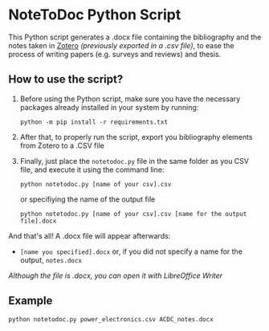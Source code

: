 # NoteToDoc Python Script
This Python script generates a .docx file containing the bibliography and the notes taken in [Zotero](https://www.zotero.org/) *(previously exported in a .csv file)*, to ease the process of writing papers (e.g. surveys and reviews) and thesis. 

## How to use the script?
1. Before using the Python script, make sure you have the necessary packages already installed in your system by running:
    
    `python -m pip install -r requirements.txt`

2. After that, to properly run the script, export you bibliography elements from Zotero to a .CSV file

3. Finally, just place the `notetodoc.py` file in the same folder as you CSV file, and execute it using the command line:
    
    `python notetodoc.py [name of your csv].csv `

    or specifiying the name of the output file

    `python notetodoc.py [name of your csv].csv [name for the output file].docx`

And that's all! A .docx file will appear afterwards:
* `[name you specified].docx` or, if you did not specify a name for the output, `notes.docx`

*Although the file is .docx, you can open it with LibreOffice Writer*

## Example
`python notetodoc.py power_electronics.csv ACDC_notes.docx`

